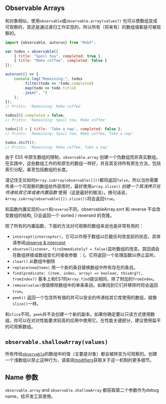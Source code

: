 ## Observable Arrays

和对象相似，使用`observable`或`observable.array(values?)` 也可以使数组变成可观察的，其还是通过递归工作实现的，所以所有（将来有）的数组值都是可被观察的。


```javascript
import {observable, autorun} from "MobX";

var todos = observable([
	{ title: "Spoil tea", completed: true },
	{ title: "Make coffee", completed: false }
]);

autorun(() => {
	console.log("Remaining:", todos
		.filter(todo => !todo.completed)
		.map(todo => todo.title)
		.join(", ")
	);
});
// Prints: 'Remaining: Make coffee'

todos[0].completed = false;
// Prints: 'Remaining: Spoil tea, Make coffee'

todos[2] = { title: 'Take a nap', completed: false };
// Prints: 'Remaining: Spoil tea, Make coffee, Take a nap'

todos.shift();
// Prints: 'Remaining: Make coffee, Take a nap'
```


由于 ES5 中原生数组的限制，`observable.array` 创建一个伪数组而非真实数组。在实践中，这些数组工作的和原生的数组一样好，并且其支持所有原生方法，包括索引分配，甚至包括数组的长度。


请记住无论如何`Array.isArray(observable([]))`都将返回`false`，所以当你需要传递一个可观察的数组给外部库时，最好使用`array.slice()` _创建一个其浅拷贝在传递给其它库或者内置函数_ 使用（这是最好的做法）。换句话说，`Array.isArray(observable([]).slice())`将会返回`true`。

和函数内置实现的`sort`和`reverse`不同，observableArray.sort 和 reverse 不会改变数组的结构, 只会返回一个 sorted / reversed 的克隆。

除了所有的内置函数，下面的方法对可观察的数组来说也是非常有用的：

* `intercept(interceptor)`，它可以作用于数组以拦截任何改变前的状态，具体请参阅[observe & intercept](observe.md) 
* `observe(listener, fireImmediately? = false)`监听数组的改变。其回调会在数组拼接或数组变化时接收参数 ：(。它将返回一个处理函数以停止监听。
* `clear()` 从数组中删除 
* `replace(newItems)` 用一个新的条目替换数组中所有存在的条目。
* `find(predicate: (item, index, array) => boolean, thisArg?), fromIndex?)` 基本上和ES7的`Array.find`提议相同，除了附加的`fromIndex`。
* `remove(value)`按值移除数组中的单条条目。如果找到它们并移除时将会返回`true`。
* `peek()` 返回一个包含所有值的并可以安全的传递给其它库使用的数组，就像`slice()`一样。

和`slice`不同，`peek`并不会创建一个新的副本。如果你确定要以只读方式使用数组，你可以在对对性能要求较高的应用中使用它。在性能关键部分，建议使用扁平的可观察数组。


## `observable.shallowArray(values)`

所有传给[`observable`](observable.md)的数组中的值（主要是对象）都会被转变为可观察的。创建一个浅数组以禁止这种行为，请查阅[modifiers](modifiers.md)获取关于这一机制的更多细节。


## Name 参数

`observable.array` and `observable.shallowArray` 都获取第二个参数作为debug name，给开发工具使用。

